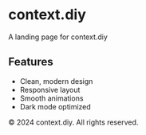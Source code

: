 # context.diy

A landing page for context.diy 

## Features

- Clean, modern design
- Responsive layout
- Smooth animations
- Dark mode optimized

© 2024 context.diy. All rights reserved.
